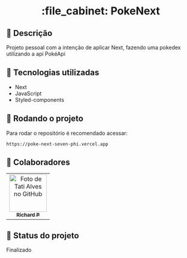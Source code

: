 <h1 align="center">:file_cabinet: PokeNext</h1>

## :memo: Descrição
Projeto pessoal com a intenção de aplicar Next, fazendo uma pokedex utilizando a api PokéApi

## :wrench: Tecnologias utilizadas
* Next
* JavaScript
* Styled-components

## :rocket: Rodando o projeto
Para rodar o repositório é recomendado acessar:
```
https://poke-next-seven-phi.vercel.app
```

## :handshake: Colaboradores
<table>
  <tr>
    <td align="center">
      <a href="https://github.com/Richard-Passos">
        <img src="https://img.freepik.com/vetores-premium/desenho-de-desenho-animado-de-um-programador_29937-8176.jpg" width="100px;" alt="Foto de Tati Alves no GitHub"/><br>
        <sub>
          <b>Richard P</b>
        </sub>
      </a>
    </td>
  </tr>
</table>

## :dart: Status do projeto
Finalizado
